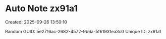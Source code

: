 ﻿# Auto Note zx91a1
Created: 2025-09-26 13:50:10

Random GUID: 5e2716ac-2682-4572-9b6a-5f61931ea3c0
Unique ID: zx91a1
